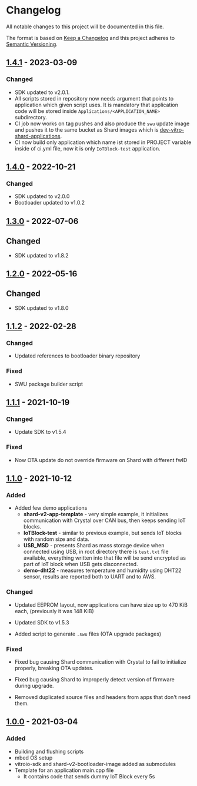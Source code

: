 # Changelog

All notable changes to this project will be documented in this file.

The format is based on [Keep a Changelog](http://keepachangelog.com/en/1.0.0/) and this
project adheres to [Semantic Versioning](https://semver.org/).

<!--

TEMPLATE

## [x.y.z] YYYY-MM-DD

### Added

- New features/things that were not available
- ABC

### Changed

- Old features/things that now look/work in different way

### Fixed

- Old features/things that now work as they should

### Removed

- Removed features/things

-->

## [1.4.1] - 2023-03-09

### Changed

- SDK updated to v2.0.1.
- All scripts stored in repository now needs argument that points to application
  which given script uses. It is mandatory that application code will be stored
  inside `Applications/<APPLICATION_NAME>` subdirectory.
- CI job now works on tag pushes and also produce the `swu` update image and
  pushes it to the same bucket as Shard images which is
  [dev-vitro-shard-applications](https://s3.console.aws.amazon.com/s3/buckets/dev-vitro-shard-applications?region=eu-west-1&tab=objects).
- CI now build only application which name ist stored in PROJECT variable inside
  of ci.yml file, now it is only `IoTBlock-test` application.

## [1.4.0] - 2022-10-21

### Changed

- SDK updated to v2.0.0
- Bootloader updated to v1.0.2

## [1.3.0] - 2022-07-06

## Changed

- SDK updated to v1.8.2

## [1.2.0] - 2022-05-16

## Changed

- SDK updated to v1.8.0

## [1.1.2] - 2022-02-28

### Changed

- Updated references to bootloader binary repository

### Fixed

- SWU package builder script

## [1.1.1] - 2021-10-19

### Changed

- Update SDK to v1.5.4

### Fixed

- Now OTA update do not override firmware on Shard with different fwID

## [1.1.0] - 2021-10-12

### Added

- Added few demo applications
    - **shard-v2-app-template** - very simple example, it initializes
      communication with Crystal over CAN bus, then keeps sending IoT blocks.
    - **IoTBlock-test** - similar to previous example, but sends IoT blocks with
      random size and data.
    - **USB_MSD** - presents Shard as mass storage device when connected using
      USB, in root directory there is `test.txt` file available, everything
      written into that file will be send encrypted as part of IoT block when
      USB gets disconnected.
    - **demo-dht22** - measures temperature and humidity using DHT22 sensor,
      results are reported both to UART and to AWS.

### Changed

- Updated EEPROM layout, now applications can have size up to 470 KiB each,
  (previously it was 148 KiB)

- Updated SDK to v1.5.3

- Added script to generate `.swu` files (OTA upgrade packages)

### Fixed

- Fixed bug causing Shard communication with Crystal to fail to initialize
  properly, breaking OTA updates.

- Fixed bug causing Shard to improperly detect version of firmware during
  upgrade.

- Removed duplicated source files and headers from apps that don't need them.

## [1.0.0] - 2021-03-04

### Added

- Building and flushing scripts
- mbed OS setup
- vitroio-sdk and shard-v2-bootloader-image added as submodules
- Template for an application main.cpp file
    - It contains code that sends dummy IoT Block every 5s

[Unreleased]: https://github.com/VitroTech/shard-v2-app-template/compare/v1.4.1...HEAD
[1.4.1]: https://github.com/VitroTech/shard-v2-app-template/compare/v1.4.0...v1.4.1
[1.4.0]: https://github.com/VitroTech/shard-v2-app-template/compare/v1.3.0...v1.4.0
[1.3.0]: https://github.com/VitroTech/shard-v2-app-template/compare/v1.2.0...v1.3.0
[1.2.0]: https://github.com/VitroTech/shard-v2-app-template/compare/v1.1.2...v1.2.0
[1.1.2]: https://github.com/VitroTech/shard-v2-app-template/compare/v1.1.1...v1.1.2
[1.1.1]: https://github.com/VitroTech/shard-v2-app-template/compare/v1.1.0...v1.1.1
[1.1.0]: https://github.com/VitroTech/shard-v2-app-template/compare/v1.0.0...v1.1.0
[1.0.0]: https://github.com/VitroTech/shard-v2-app-template/compare/b9c98589b7e6e711d9c1a72bfc582d45c8447fc7...v1.0.0
